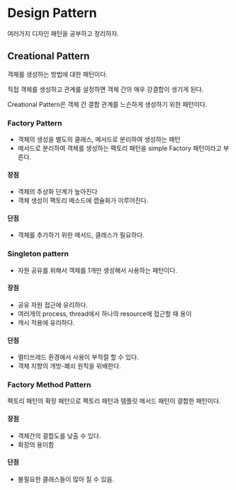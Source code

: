# Design Pattern
여러가지 디자인 패턴을 공부하고 정리하자.

## Creational Pattern
객체를 생성하는 방법에 대한 패턴이다.
 
직접 객체를 생성하고 관계를 설정하면 객체 간의 매우 강결합이 생기게 된다.

Creational Pattern은 객체 간 결합 관계를 느슨하게 생성하기 위한 패턴이다.

### Factory Pattern
- 객체의 생성을 별도의 클래스, 메서드로 분리하여 생성하는 패턴
- 메서드로 분리하여 객체를 생성하는 팩토리 패턴을 simple Factory 패턴이라고 부른다.

#### 장점 
- 객체의 추상화 단계가 높아진다
- 객체 생성이 팩토리 메소드에 캡슐화가 이루어진다.

#### 단점 
- 객체를 추가하기 위한 메서드, 클래스가 필요하다.

### Singleton pattern
- 자원 공유를 위해서 객체를 1개만 생성해서 사용하는 패턴이다.

#### 장점
- 공유 자원 접근에 유리하다.
- 여러개의 process, thread에서 하나의 resource에 접근할 때 용이
- 캐시 적용에 유리하다.

#### 단점 
- 멀티쓰레드 환경에서 사용이 부적절 할 수 있다.
- 객체 지향의 개방-폐쇠 원칙을 위배한다.

### Factory Method Pattern
팩토리 패턴의 확장 패턴으로 팩토리 패턴과 템플릿 메서드 패턴이 결합한 패턴이다.

#### 장점 
- 객체간의 결합도를 낮출 수 있다.
- 확장의 용이함

#### 단점
- 불필요한 클래스들이 많아 질 수 있음.
